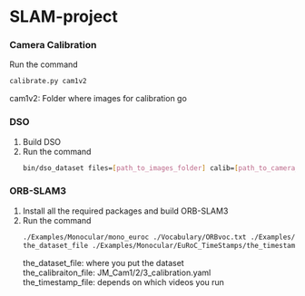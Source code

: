 # SLAM-project

### Camera Calibration 
Run the command
   ```bash
   calibrate.py cam1v2  
   ```
  cam1v2: Folder where images for calibration go 
  
### DSO
1. Build DSO
2. Run the command
   ```bash
   bin/dso_dataset files=[path_to_images_folder] calib=[path_to_camera_calibration] preset=0 mode=1
   ```
  
### ORB-SLAM3
1. Install all the required packages and build ORB-SLAM3  
2. Run the command  
    ```bash
    ./Examples/Monocular/mono_euroc ./Vocabulary/ORBvoc.txt ./Examples/Monocular/the_calibration_file 
    the_dataset_file ./Examples/Monocular/EuRoC_TimeStamps/the_timestamp_file  
    ```
    the_dataset_file: where you put the dataset  
    the_calibraiton_file: JM_Cam1/2/3_calibration.yaml  
    the_timestamp_file: depends on which videos you run
